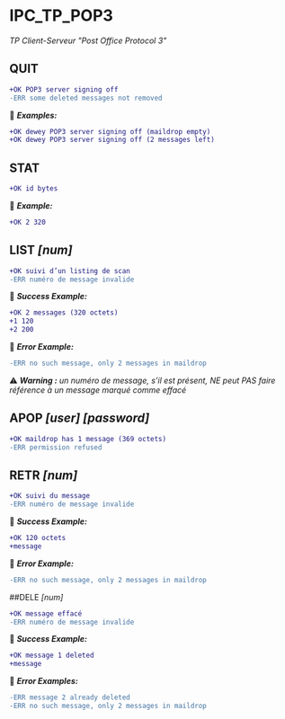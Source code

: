 # IPC_TP_POP3
_TP Client-Serveur "Post Office Protocol 3"_

## QUIT
```diff
+OK POP3 server signing off
-ERR some deleted messages not removed
```
:memo: _**Examples:**_
```diff
+OK dewey POP3 server signing off (maildrop empty)
+OK dewey POP3 server signing off (2 messages left)
```

## STAT
```diff
+OK id bytes
```
:memo: _**Example:**_
```diff
+OK 2 320
```

## LIST _[num]_

```diff
+OK suivi d’un listing de scan
-ERR numéro de message invalide  

```
:memo: _**Success Example:**_
```diff 
+OK 2 messages (320 octets) 
+1 120 
+2 200 
```
:memo: _**Error Example:**_
```diff 
-ERR no such message, only 2 messages in maildrop
```

 :warning: _**Warning :** un numéro de message, s’il est présent, NE peut PAS faire référence à un message marqué comme effacé_

## APOP _[user]_ _[password]_
```diff
+OK maildrop has 1 message (369 octets)
-ERR permission refused
```

## RETR _[num]_
```diff
+OK suivi du message
-ERR numéro de message invalide
```
:memo: _**Success Example:**_
```diff 
+OK 120 octets 
+message
```
:memo: _**Error Example:**_
```diff 
-ERR no such message, only 2 messages in maildrop
```

##DELE _[num]_
```diff
+OK message effacé
-ERR numéro de message invalide
```
:memo: _**Success Example:**_
```diff 
+OK message 1 deleted
+message
```
:memo: _**Error Examples:**_
```diff 
-ERR message 2 already deleted
-ERR no such message, only 2 messages in maildrop
```
